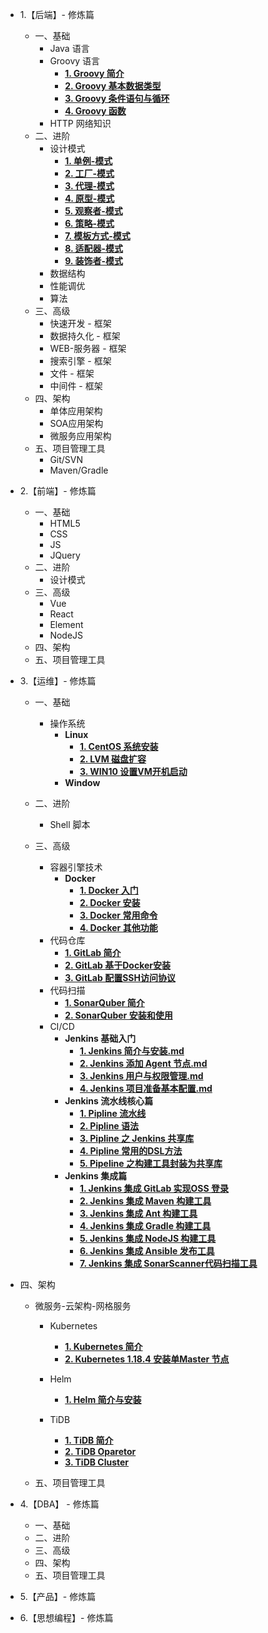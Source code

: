 * 1.【后端】- 修炼篇  
  * 一、基础
    * Java 语言
    * Groovy 语言
      * [**1. Groovy 简介**](./docs/end/groovy/1-Groovy简介.md) 
      * [**2. Groovy 基本数据类型**](./docs/end/groovy/2-Groovy基本数据类型.md)
      * [**3. Groovy 条件语句与循环**](./docs/end/groovy/3-Groovy条件与循环语句.md)
      * [**4. Groovy 函数**](./docs/end/groovy/4-Groovy函数.md)
    * HTTP 网络知识
  * 二、进阶
    * 设计模式 
      * [**1. 单例-模式**]() 
      * [**2. 工厂-模式**]() 
      * [**3. 代理-模式**]() 
      * [**4. 原型-模式**]()
      * [**5. 观察者-模式**]()
      * [**6. 策略-模式**]()
      * [**7. 模板方式-模式**]()
      * [**8. 适配器-模式**]()
      * [**9. 装饰者-模式**]()
    * 数据结构 
    * 性能调优 
    * 算法 
  * 三、高级
    * 快速开发 - 框架 
    * 数据持久化 - 框架
    * WEB-服务器 - 框架
    * 搜索引擎 - 框架
    * 文件 - 框架
    * 中间件 - 框架
  * 四、架构
    * 单体应用架构
    * SOA应用架构
    * 微服务应用架构
  * 五、项目管理工具
    * Git/SVN
    * Maven/Gradle
* 2.【前端】- 修炼篇
  * 一、基础
    * HTML5
    * CSS
    * JS
    * JQuery
  * 二、进阶
    * 设计模式
  * 三、高级
    * Vue
    * React
    * Element 
    * NodeJS
  * 四、架构
  * 五、项目管理工具
* 3.【运维】- 修炼篇
  * 一、基础
    * 操作系统
      * **Linux**
        * [**1. CentOS 系统安装**](./docs/ops/linux/1-CentOS系统安装.md) 
        * [**2. LVM 磁盘扩容**](./docs/ops/linux/2-LVM磁盘扩容.md) 
        * [**3. WIN10 设置VM开机启动**](./docs/ops/linux/3-Win10设置VM开机启动.md) 
      * **Window**
  * 二、进阶
    
    * Shell 脚本
  * 三、高级
    * 容器引擎技术
      * **Docker** 
        * [**1. Docker 入门**](./docs/ops/docker/1-Docker入门.md) 
        * [**2. Docker 安装**](./docs/ops/docker/2-Docker安装.md) 
        * [**3. Docker 常用命令**](./docs/ops/docker/3-Docker常用命令.md) 
        * [**4. Docker 其他功能**](./docs/ops/docker/4-Docker其他功能.md) 
    * 代码仓库
      - [**1. GitLab 简介**](./docs/ops/gitlab/1-GitLab简介.md) 
      - [**2. GitLab 基于Docker安装**](./docs/ops/gitlab/2-GitLab基于Docker安装.md) 
      - [**3. GitLab 配置SSH访问协议**](./docs/ops/gitlab/3-GitLab配置SSH访问协议.md) 
    * 代码扫描
      - [**1. SonarQuber 简介**](./docs/ops/sonarqube/1-SonarQube简介.md) 
      - [**2. SonarQuber 安装和使用**](./docs/ops/sonarqube/2-SonarQube安装和使用.md) 
    * CI/CD
      * **Jenkins 基础入门**
        * [**1. Jenkins 简介与安装.md**](./docs/ops/jenkins/introduce/1-Jenksin简介与安装.md)
        * [**2. Jenkins 添加 Agent 节点.md**](./docs/ops/jenkins/introduce/2-Jenkins添加Agent节点.md)
        * [**3. Jenkins 用户与权限管理.md**](./docs/ops/jenkins/introduce/3-Jenkins用户与权限管理.md)
        * [**4. Jenkins 项目准备基本配置.md**](./docs/ops/jenkins/introduce/4-Jenkins项目准备基本配置.md)
      * **Jenkins 流水线核心篇**
        * [**1. Pipline 流水线**](./docs/ops/jenkins/pipeline/1-Pipeline流水线.md)
        * [**2. Pipline 语法**](./docs/ops/jenkins/pipeline/2-Pipeline语法.md)
        * [**3. Pipline 之 Jenkins 共享库**](./docs/ops/jenkins/pipeline/3-Pipeline之Jenkins共享库.md)
        * [**4. Pipline 常用的DSL方法**](./docs/ops/jenkins/pipeline/4-Pipeline常用的DSL方法.md)
        * [**5. Pipeline 之构建工具封装为共享库**](./docs/ops/jenkins/pipeline/5-Pipeline之构建工具封装为共享库.md)
      * **Jenkins 集成篇**
         * [**1. Jenkins 集成 GitLab 实现OSS 登录**](./docs/ops/jenkins/integration/1-Jenkins集成GitLab实现SSO登录.md)
         * [**2. Jenkins 集成 Maven 构建工具**](./docs/ops/jenkins/integration/2-Jenkins集成Maven构建工具.md)
         * [**3. Jenkins 集成 Ant 构建工具**](./docs/ops/jenkins/integration/3-Jenkins集成Ant构建工具.md)
         * [**4. Jenkins 集成 Gradle 构建工具**](./docs/ops/jenkins/integration/4-Jenkins集成Gradle构建工具.md)
         * [**5. Jenkins 集成 NodeJS 构建工具**](./docs/ops/jenkins/integration/5-Jenkins集成NodeJS构建工具.md)
         * [**6. Jenkins 集成 Ansible 发布工具**](./docs/ops/jenkins/integration/6-Jenkins集成Ansible发布工具.md)
         * [**7. Jenkins 集成 SonarScanner代码扫描工具**](./docs/ops/jenkins/integration/7-Jenkins集成SonarScanner代码扫描工具.md)
  
* 四、架构
  
  * 微服务-云架构-网格服务
  
    * Kubernetes
      * [**1. Kubernetes 简介**]()
      * [**2. Kubernetes 1.18.4 安装单Master 节点**](./docs/ops/kubernetes/2-Kubernetes-1.18.4安装单Master集群.md)
    * Helm
      * [**1. Helm 简介与安装**](./docs/ops/kubernetes/helm/1-Helm.md)
    * TiDB
    
      * [**1. TiDB 简介**](./docs/ops/kubernetes/tidb/1-TiDB简介.md)
      * [**2. TiDB Oparetor**](./docs/ops/kubernetes/tidb/2-TiDB-Oparetor.md)
      * [**3. TiDB Cluster**](./docs/ops/kubernetes/tidb/3-TiDB-Cluster.md)
    
  * 五、项目管理工具
* 4.【DBA】 - 修炼篇
  * 一、基础
  * 二、进阶
  * 三、高级
  * 四、架构
  * 五、项目管理工具
* 5.【产品】- 修炼篇
* 6.【思想编程】- 修炼篇

